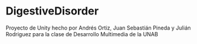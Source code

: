 # DigestiveDisorder
Proyecto de Unity hecho por Andrés Ortiz, Juan Sebastián Pineda y Julián Rodriguez para la clase de Desarrollo Multimedia de la UNAB
